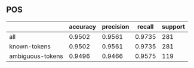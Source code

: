 
## POS

|                  | accuracy | precision | recall | support |
|------------------|----------|-----------|--------|---------|
| all              | 0.9502   | 0.9561    | 0.9735 | 281     |
| known-tokens     | 0.9502   | 0.9561    | 0.9735 | 281     |
| ambiguous-tokens | 0.9496   | 0.9466    | 0.9575 | 119     |

